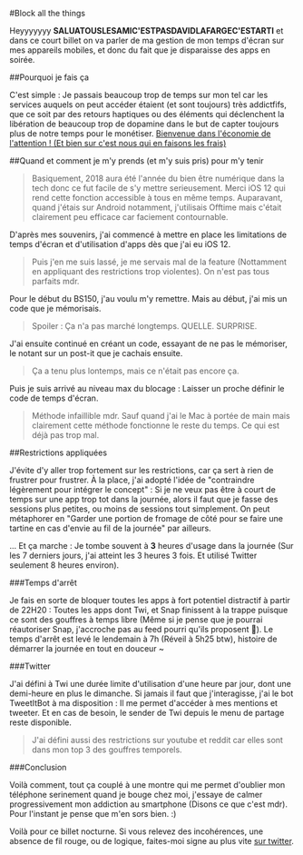 #Block all the things


Heyyyyyyy **SALUATOUSLESAMIC'ESTPASDAVIDLAFARGEC'ESTARTI** et dans ce court billet on va parler de ma gestion de mon temps d'écran sur mes appareils mobiles, et donc du fait que je disparaisse des apps en soirée.

##Pourquoi je fais ça

C'est simple : Je passais beaucoup trop de temps sur mon tel car les services auquels on peut accéder étaient (et sont toujours) très addictfifs, que ce soit par des retours haptiques ou des éléments qui déclenchent la libération de beaucoup trop de dopamine dans le but de capter toujours plus de notre temps pour le monétiser. [Bienvenue dans l'économie de l'attention ! (Et bien sur c'est nous qui en faisons les frais)](https://www.youtube.com/watch?v=C74amJRp730) 

##Quand et comment je m'y prends (et m'y suis pris) pour m'y tenir

> Basiquement, 2018 aura été l'année du bien être numérique dans la tech donc ce fut facile de s'y mettre serieusement. Merci iOS 12 qui rend cette fonction accessible à tous en même temps. Auparavant, quand j'étais sur Android notamment, j'utilisais Offtime mais c'était clairement peu efficace car faciement contournable.

D'après mes souvenirs, j'ai commencé à mettre en place les limitations de temps d'écran et d'utilisation d'apps dès que j'ai eu iOS 12.
> Puis j'en me suis lassé, je me servais mal de la feature (Nottamment en appliquant des restrictions trop violentes). On n'est pas tous parfaits mdr.
 
Pour le début du BS150, j'au voulu m'y remettre. Mais au début, j'ai mis un code que je mémorisais.
> Spoiler : Ça n'a pas marché longtemps. QUELLE. SURPRISE.

J'ai ensuite continué en créant un code, essayant de ne pas le mémoriser, le notant sur un post-it que je cachais ensuite.
> Ça a tenu plus lontemps, mais ce n'était pas encore ça.

Puis je suis arrivé au niveau max du blocage : Laisser un proche définir le code de temps d'écran.
> Méthode infaillible mdr. Sauf quand j'ai le Mac à portée de main mais clairement cette méthode fonctionne le reste du temps. Ce qui est déjà pas trop mal.

##Restrictions appliquées

J'évite d'y aller trop fortement sur les restrictions, car ça sert à rien de frustrer pour frustrer. À la place, j'ai adopté l'idée de "contraindre légèrement pour intégrer le concept" : Si je ne veux pas être à court de temps sur une app trop tot dans la journée, alors il faut que je fasse des sessions plus petites, ou moins de sessions tout simplement. On peut métaphorer en "Garder une portion de fromage de côté pour se faire une tartine en cas d'envie au fil de la journée" par ailleurs.

... Et ça marche : Je tombe souvent à **3** heures d'usage dans la journée (Sur les 7 derniers jours, j'ai atteint les 3 heures 3 fois. Et utilisé Twitter seulement 8 heures environ).
 
###Temps d'arrêt

Je fais en sorte de bloquer toutes les apps à fort potentiel distractif à partir de 22H20 : Toutes les apps dont Twi, et Snap finissent à la trappe puisque ce sont des gouffres à temps libre (Même si je pense que je pourrai réautoriser Snap, j'accroche pas au feed pourri qu'ils proposent 🤧). Le temps d'arrêt est levé le lendemain à 7h (Réveil à 5h25 btw), histoire de démarrer la journée en tout en douceur ~

###Twitter

J'ai défini à Twi une durée limite d'utilisation d'une heure par jour, dont une demi-heure en plus le dimanche. Si jamais il faut que j'interagisse, j'ai le bot TweetItBot à ma disposition : Il me permet d'accéder à mes mentions et tweeter. Et en cas de besoin, le sender de Twi depuis le menu de partage reste disponible. 
 
> J'ai défini aussi des restrictions sur youtube et reddit car elles sont dans mon top 3 des gouffres temporels.

###Conclusion

Voilà comment, tout ça couplé à une montre qui me permet d'oublier mon téléphone serinement quand je bouge chez moi, j'essaye de calmer progressivement mon addiction au smartphone (Disons ce que c'est mdr). Pour l'instant je pense que m'en sors bien. :)


Voilà pour ce billet nocturne. Si vous relevez des incohérences, une absence de fil rouge, ou de logique, faites-moi signe au plus vite [sur twitter](https://twitter.com/tartiflemme).
